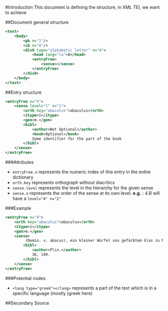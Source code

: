 #Introduction
This document is defining the structure, in XML TEI, we want to achieve

##Document general structure
```xml
<text>
	<body>
		<pb n="1"/>
		<cb n="A"/>
		<div0 type="alphabetic letter" n="A">
			<head lang="la">A</head>
			<entryFree>
				<sense></sense>
			</entryFree>
		</div0>
	</body>
</text>
```

##Entry structure
```xml
<entryFree n="X">
	<sense level="1" n="1">
		<orth key="abaculus">abaculus</orth>
		<itype>ī</itype>
		<gen>m.</gen>
		<bibl>
			<author>Not Optional</author>
			<book>Optional</book>
			Some identifier for the part of the book
		</bibl>
	</sense>
</entryFree>
```

###Attributes
- `entryFree.n` represents the numeric index of this entry in the entire dictionary
- `orth.key` represents orthograph without diacritics
- `sense.level` represents the level in the hierarchy for the given sense
- `sense.n` represents the order of the sense at its own level. **e.g.** : *4.B* will have a `level="4" n="2"`

###Example
```xml
<entryFree n="9">
	<orth key="abaculus">abaculus</orth>
	<itype>ī</itype>
	<gen>m.</gen>
	<sense>
		 (Demin. v. abacus), ein kleiner Würfel von gefärbtem Glas zu Mosaikarbeiten, 
		<bibl>
			<author>Plin.</author>
			36, 199.
		</bibl>
	</sense>
</entryFree>
```

###Potential nodes
- `<lang type="greek"></lang>` represents a part of the text which is in a specific language (mostly )greek here)


##Secondary Source